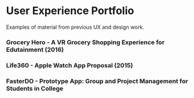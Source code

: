 # User Experience Portfolio
Examples of material from previous UX and design work.

### Grocery Hero - A VR Grocery Shopping Experience for Edutainment (2016) 

### Life360 - Apple Watch App Proposal (2015)

### FasterDO - Prototype App: Group and Project Management for Students in College
